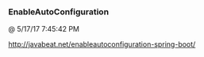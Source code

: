 ﻿

### EnableAutoConfiguration
@ 5/17/17 7:45:42 PM

http://javabeat.net/enableautoconfiguration-spring-boot/

